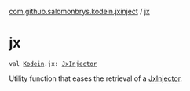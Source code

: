 [com.github.salomonbrys.kodein.jxinject](index.md) / [jx](.)

# jx

`val `[`Kodein`](../com.github.salomonbrys.kodein/-kodein/index.md)`.jx: `[`JxInjector`](-jx-injector/index.md)

Utility function that eases the retrieval of a [JxInjector](-jx-injector/index.md).

